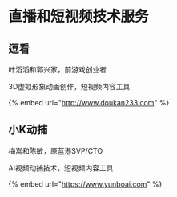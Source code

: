 # 直播和短视频技术服务

## 逗看

叶滔滔和郭兴家，前游戏创业者

3D虚拟形象动画创作，短视频内容工具

{% embed url="http://www.doukan233.com" %}



## 小K动捕

梅嵩和陈敏，原蓝港SVP/CTO

AI视频动捕技术，短视频内容工具

{% embed url="https://www.yunboai.com" %}



